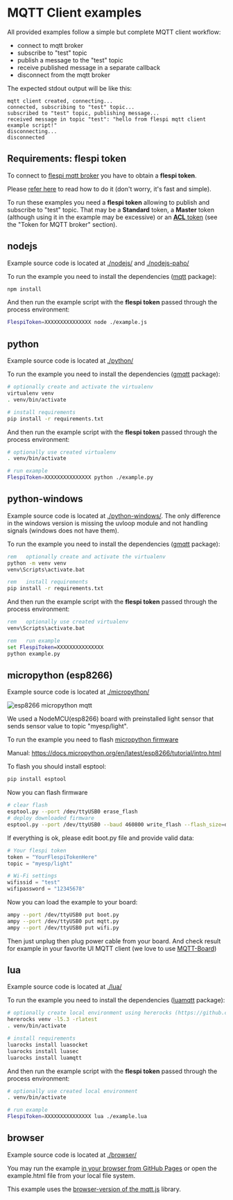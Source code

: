 # MQTT Client examples

All provided examples follow a simple but complete MQTT client workflow:

* connect to mqtt broker
* subscribe to "test" topic
* publish a message to the "test" topic
* receive published message in a separate callback
* disconnect from the mqtt broker

The expected stdout output will be like this:

```
mqtt client created, connecting...
connected, subscribing to "test" topic...
subscribed to "test" topic, publishing message...
received message in topic "test": "hello from flespi mqtt client example script!"
disconnecting...
disconnected
```

## Requirements: flespi token

To connect to [flespi mqtt broker](https://flespi.com/mqtt-broker) you have to obtain a **flespi token**.

Please [refer here](https://flespi.com/kb/tokens-access-keys-to-flespi-platform) to read how to do it (don't worry, it's fast and simple).

To run these examples you need a **flespi token** allowing to publish and subscribe to "test" topic.
That may be a **Standard** token, a **Master** token (although using it in the example may be excessive) or an [**ACL** token](https://flespi.com/blog/take-control-of-token-access-permissions-with-flexible-acls) (see the "Token for MQTT broker" section).

## nodejs

Example source code is located at [./nodejs/](./nodejs/) and [./nodejs-paho/](./nodejs-paho/)

To run the example you need to install the dependencies ([mqtt](https://github.com/mqttjs/MQTT.js) package):

```sh
npm install
```

And then run the example script with the **flespi token** passed through the process environment:

```sh
FlespiToken=XXXXXXXXXXXXXXX node ./example.js
```

## python

Example source code is located at [./python/](./python/)

To run the example you need to install the dependencies ([gmqtt](https://github.com/wialon/gmqtt) package):

```sh
# optionally create and activate the virtualenv
virtualenv venv
. venv/bin/activate

# install requirements
pip install -r requirements.txt
```

And then run the example script with the **flespi token** passed through the process environment:

```sh
# optionally use created virtualenv
. venv/bin/activate

# run example
FlespiToken=XXXXXXXXXXXXXXX python ./example.py
```

## python-windows

Example source code is located at [./python-windows/](./python-windows/).
The only difference in the windows version is missing the uvloop module and not handling signals (windows does not have them).

To run the example you need to install the dependencies ([gmqtt](https://github.com/wialon/gmqtt) package):

```cmd
rem   optionally create and activate the virtualenv
python -m venv venv
venv\Scripts\activate.bat

rem   install requirements
pip install -r requirements.txt
```

And then run the example script with the **flespi token** passed through the process environment:

```cmd
rem   optionally use created virtualenv
venv\Scripts\activate.bat

rem   run example
set FlespiToken=XXXXXXXXXXXXXXX
python example.py
```

## micropython (esp8266)

Example source code is located at [./micropython/](./micropython/)

![esp8266 micropython mqtt](./micropython/esp.jpg?raw=true "esp8266 with micropython")

We used a NodeMCU(esp8266) board with preinstalled light sensor that sends sensor value to topic "myesp/light".

To run the example you need to flash [micropython firmware](https://micropython.org/download#esp8266)

Manual: https://docs.micropython.org/en/latest/esp8266/tutorial/intro.html

To flash you should install esptool:

```sh
pip install esptool
```

Now you can flash firmware
```sh
# clear flash
esptool.py --port /dev/ttyUSB0 erase_flash
# deploy downloaded firmware
esptool.py --port /dev/ttyUSB0 --baud 460800 write_flash --flash_size=detect 0 esp8266-20191220-v1.12.bin
```

If everything is ok, please edit boot.py file and provide valid data:
```python
# Your flespi token
token = "YourFlespiTokenHere"
topic = "myesp/light"

# Wi-Fi settings
wifissid = "test"
wifipassword = "12345678"
```

Now you can load the example to your board:

```sh
ampy --port /dev/ttyUSB0 put boot.py
ampy --port /dev/ttyUSB0 put mqtt.py
ampy --port /dev/ttyUSB0 put wifi.py
```

Then just unplug then plug power cable from your board. And check result for example in your favorite UI MQTT client (we love to use [MQTT-Board](https://mqttboard.flespi.io))

## lua

Example source code is located at [./lua/](./lua/)

To run the example you need to install the dependencies ([luamqtt](https://github.com/xHasKx/luamqtt) package):

```sh
# optionally create local environment using hererocks (https://github.com/mpeterv/hererocks):
hererocks venv -l5.3 -rlatest
. venv/bin/activate

# install requirements
luarocks install luasocket
luarocks install luasec
luarocks install luamqtt
```

And then run the example script with the **flespi token** passed through the process environment:

```sh
# optionally use created local environment
. venv/bin/activate

# run example
FlespiToken=XXXXXXXXXXXXXXX lua ./example.lua
```

## browser

Example source code is located at [./browser/](./browser/)

You may run the example [in your browser from GitHub Pages](https://flespi-software.github.io/examples/mqtt-client/browser/example.html) or open the example.html file from your local file system.

This example uses the [browser-version of the mqtt.js](https://github.com/mqttjs/MQTT.js#browser) library.
